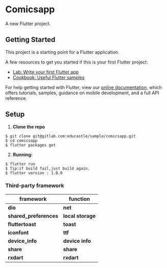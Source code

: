 # Comicsapp

A new Flutter project.

## Getting Started

This project is a starting point for a Flutter application.

A few resources to get you started if this is your first Flutter project:

- [Lab: Write your first Flutter app](https://flutter.dev/docs/get-started/codelab)
- [Cookbook: Useful Flutter samples](https://flutter.dev/docs/cookbook)

For help getting started with Flutter, view our
[online documentation](https://flutter.dev/docs), which offers tutorials,
samples, guidance on mobile development, and a full API reference.

## Setup
1. **Clone the repo**
```
$ git clone git@gitlab.com:educastle/sample/comicsapp.git
$ cd comicsapp
$ flutter packages get
```
2. **Running:**
```
$ flutter run
$ Tip:if build fail,just build again.
$ flutter version : 1.0.0
```
### Third-party framework
| framework                          | function             |
| -------------------------- | -------------- |
| **dio**                    | **net**       |
| **shared_preferences**     | **local storage**     |
| **fluttertoast**           | **toast**      |
| **iconfont**               | **ttf**       |
| **device_info**            | **device info**       |
| **share**                  | **share**       |
| **rxdart**                 | **rxdart** |